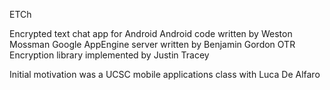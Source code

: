 ETCh

Encrypted text chat app for Android
Android code written by Weston Mossman
Google AppEngine server written by Benjamin Gordon
OTR Encryption library implemented by Justin Tracey

Initial motivation was a UCSC mobile applications class with Luca De Alfaro

